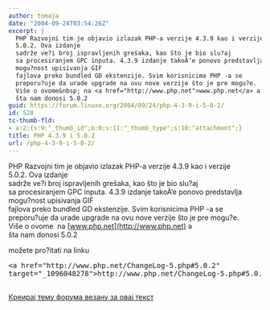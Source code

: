 ```yaml
---
author: tomaja
date: "2004-09-24T03:54:26Z"
excerpt: |
  PHP Razvojni tim je objavio izlazak PHP-a verzije 4.3.9 kao i verzije
  5.0.2. Ova izdanje
  sadrže ve?i broj ispravljenih grešaka, kao što je bio slu?aj
  sa procesiranjem GPC inputa. 4.3.9 izdanje takoÄ‘e ponovo predstavlja
  mogu?nost upisivanja GIF
  fajlova preko bundled GD ekstenzije. Svim korisnicima PHP -a se
  preporu?uje da urade upgrade na ovu nove verzije što je pre mogu?e.
  Više o ovome&nbsp; na <a href="http://www.php.net">www.php.net</a> a
  šta nam donosi 5.0.2
guid: https://forum.linuxo.org/2004/09/24/php-4-3-9-i-5-0-2/
id: 528
tc-thumb-fld:
- a:2:{s:9:"_thumb_id";b:0;s:11:"_thumb_type";s:10:"attachment";}
title: PHP 4.3.9 i 5.0.2
url: /php-4-3-9-i-5-0-2/
---
```

PHP Razvojni tim je objavio izlazak PHP-a verzije 4.3.9 kao i verzije  
5.0.2. Ova izdanje  
sadrže ve?i broj ispravljenih grešaka, kao što je bio slu?aj  
sa procesiranjem GPC inputa. 4.3.9 izdanje takoÄ‘e ponovo predstavlja  
mogu?nost upisivanja GIF  
fajlova preko bundled GD ekstenzije. Svim korisnicima PHP -a se  
preporu?uje da urade upgrade na ovu nove verzije što je pre mogu?e.  
Više o ovome&nbsp; na [www.php.net](http://www.php.net) a  
šta nam donosi 5.0.2<!--break-->

  
možete pro?itati na linku 

<pre>&lt;a href="http://www.php.net/ChangeLog-5.php#5.0.2"
target="_1096048278">http://www.php.net/ChangeLog-5.php#5.0.2&lt;/a><br /> <br /></pre>

[Креирај тему форума везану за овај текст](https://linuxo.org/nova-tema-na-forumu/?se_pid=528)